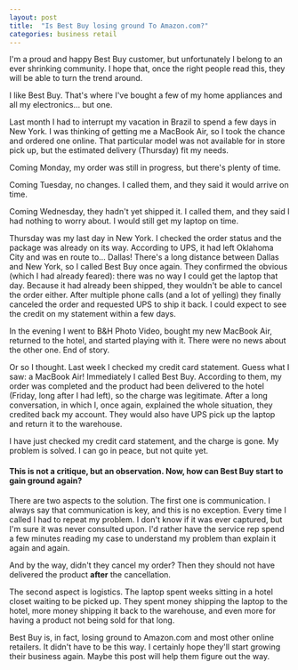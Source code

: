 ```yaml
---
layout: post
title:  "Is Best Buy losing ground To Amazon.com?"
categories: business retail
---
```

I'm a proud and happy Best Buy customer, but unfortunately I belong to an ever shrinking community. I hope that, once the right people read this, they will be able to turn the trend around.

I like Best Buy. That's where I've bought a few of my home appliances and all my electronics… but one.

Last month I had to interrupt my vacation in Brazil to spend a few days in New York. I was thinking of getting me a MacBook Air, so I took the chance and ordered one online. That particular model was not available for in store pick up, but the estimated delivery (Thursday) fit my needs.

Coming Monday, my order was still in progress, but there's plenty of time.

Coming Tuesday, no changes. I called them, and they said it would arrive on time.

Coming Wednesday, they hadn't yet shipped it. I called them, and they said I had nothing to worry about. I would still get my laptop on time.

Thursday was my last day in New York. I checked the order status and the package was already on its way. According to UPS, it had left Oklahoma City and was en route to… Dallas! There's a long distance between Dallas and New York, so I called Best Buy once again. They confirmed the obvious (which I had already feared): there was no way I could get the laptop that day. Because it had already been shipped, they wouldn't be able to cancel the order either. After multiple phone calls (and a lot of yelling) they finally canceled the order and requested UPS to ship it back. I could expect to see the credit on my statement within a few days.

In the evening I went to B&H Photo Video, bought my new MacBook Air, returned to the hotel, and started playing with it. There were no news about the other one. End of story.

Or so I thought. Last week I checked my credit card statement. Guess what I saw: a MacBook Air! Immediately I called Best Buy. According to them, my order was completed and the product had been delivered to the hotel (Friday, long after I had left), so the charge was legitimate. After a long conversation, in which I, once again, explained the whole situation, they credited back my account. They would also have UPS pick up the laptop and return it to the warehouse.

I have just checked my credit card statement, and the charge is gone. My problem is solved. I can go in peace, but not quite yet.

#### This is not a critique, but an observation. Now, how can Best Buy start to gain ground again?

There are two aspects to the solution. The first one is communication. I always say that communication is key, and this is no exception. Every time I called I had to repeat my problem. I don't know if it was ever captured, but I'm sure it was never consulted upon. I'd rather have the service rep spend a few minutes reading my case to understand my problem than explain it again and again.

And by the way, didn't they cancel my order? Then they should not have delivered the product **after** the cancellation.

The second aspect is logistics. The laptop spent weeks sitting in a hotel closet waiting to be picked up. They spent money shipping the laptop to the hotel, more money shipping it back to the warehouse, and even more for having a product not being sold for that long.

Best Buy is, in fact, losing ground to Amazon.com and most other online retailers. It didn't have to be this way. I certainly hope they'll start growing their business again. Maybe this post will help them figure out the way.